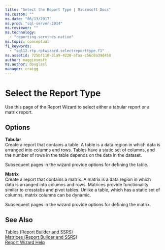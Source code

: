 ```yaml
---
title: "Select the Report Type | Microsoft Docs"
ms.custom: ""
ms.date: "06/13/2017"
ms.prod: "sql-server-2014"
ms.reviewer: ""
ms.technology: 
  - "reporting-services-native"
ms.topic: conceptual
f1_keywords: 
  - "sql12.rtp.rptwizard.selectreporttype.f1"
ms.assetid: 725bf110-31a9-4220-afaa-c56c0a39d458
author: maggiesmsft
ms.author: douglasl
manager: craigg
---
```

# Select the Report Type
  Use this page of the Report Wizard to select either a tabular report or a matrix report.  
  
## Options  
 **Tabular**  
 Create a report that contains a table. A table is a data region in which data is arranged into columns and rows. Tables have a static set of columns, and the number of rows in the table depends on the data in the dataset.  
  
 Subsequent pages in the wizard provide options for defining the table.  
  
 **Matrix**  
 Create a report that contains a matrix. A matrix is a data region in which data is arranged into columns and rows. Matrices provide functionality similar to crosstabs and pivot tables. Unlike a table, which has a static set of columns, matrix columns can be dynamic.  
  
 Subsequent pages in the wizard provide options for defining the matrix.  
  
## See Also  
 [Tables &#40;Report Builder  and SSRS&#41;](report-design/tables-report-builder-and-ssrs.md)   
 [Matrices &#40;Report Builder and SSRS&#41;](report-design/create-a-matrix-report-builder-and-ssrs.md)   
 [Report Wizard Help](../../2014/reporting-services/report-wizard-help.md)  
  
  
